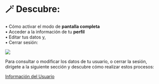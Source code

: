# 🪄 Descubre:  
  
• Cómo activar el modo de **pantalla completa**  
• Acceder a la información de tu **perfil**  
• Editar tus datos y,  
• Cerrar sesión:  

<img src="https://josemaestreb.github.io/docs.bil_v2/_asset/01-%20Inicio%2C%20login%20y%20editar%20perfil/010-resumen_elementos_extra.png" />

Para consultar o modificar los datos de tu usuario, o cerrar la sesión, dirígete a la siguiente sección y descubre cómo realizar estos procesos:  
  
[Información del Usuario](editor/user_info_home.md)